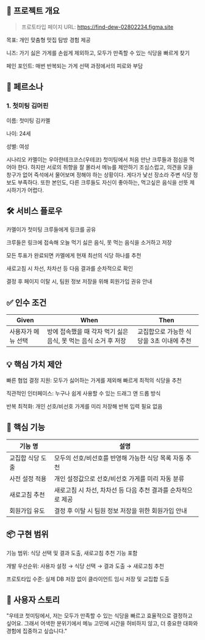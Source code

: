 ## 🎯 프로젝트 개요

> 프로토타입 페이지 URL: https://find-dew-02802234.figma.site

목표: 개인 맞춤형 맛집 탐방 경험 제공

니즈: 가기 싫은 가게를 손쉽게 제외하고, 모두가 만족할 수 있는 식당을 빠르게 찾기

페인 포인트: 매번 반복되는 가게 선택 과정에서의 피로와 부담

## 👥 페르소나

### 1. 첫미팅 김머핀

이름: 첫미팅 김카멜

나이: 24세

성별: 여성

시나리오
카멜이는 우아한테크코스(우테코) 첫미팅에서 처음 만난 크루들과 점심을 먹어야 한다.
하지만 서로의 취향을 잘 몰라서 메뉴를 제안하기 조심스럽고, 의견을 모을 창구가 없어 즉석에서 물어보며 정해야 하는 상황이다.
게다가 낯선 장소라 주변 식당 정보도 부족하다. 또한 본인도, 다른 크루들도 자신이 좋아하는, 먹고싶은 음식을 선뜻 제시하기가 어렵다.

## 🛠️ 서비스 플로우

카멜이가 첫미팅 크루들에게 링크를 공유

크루들은 링크에 접속해 오늘 먹기 싫은 음식, 못 먹는 음식을 소거하고 저장

모든 투표가 완료되면 카멜에게 현재 최선의 식당 하나를 추천

새로고침 시 차선, 차차선 등 다음 결과를 순차적으로 확인

결정 후 페이지 이탈 시, 팀원 정보 저장을 위해 회원가입 권유 안내

## ✅ 인수 조건

| Given              | When                                                            | Then                                     |
| ------------------ | --------------------------------------------------------------- | ---------------------------------------- |
| 사용자가 메뉴 선택 | 방에 접속했을 때 각자 먹기 싫은 음식, 못 먹는 음식 소거 후 저장 | 교집합으로 가능한 식당을 3초 이내에 추천 |

## 💡 핵심 가치 제안

빠른 협업 결정 지원: 모두가 싫어하는 가게를 제외해 빠르게 최적의 식당을 추천

직관적인 인터페이스: 누구나 쉽게 사용할 수 있는 드래그 앤 드롭 방식

반복 최적화: 개인 선호/비선호 가게를 미리 저장해 반복 입력 필요 없음

## 🔑 핵심 기능

| 기능 명          | 설명                                                         |
| ---------------- | ------------------------------------------------------------ |
| 교집합 식당 도출 | 모두의 선호/비선호를 반영해 가능한 식당 목록 자동 추천       |
| 사전 설정 적용   | 개인 설정값으로 선호/비선호 가게를 미리 자동 분류            |
| 새로고침 추천    | 새로고침 시 차선, 차차선 등 다음 추천 결과를 순차적으로 제공 |
| 회원가입 유도    | 결정 후 이탈 시 팀원 정보 저장을 위한 회원가입 안내          |

## 📦 구현 범위

기능 범위: 식당 선택 및 결과 도출, 새로고침 추천 기능 포함

개발 우선순위: 사용자 설정 → 식당 선택 → 결과 도출 → 새로고침 추천

프로토타입 수준: 실제 DB 저장 없이 클라이언트 임시 저장 및 교집합 도출

## 📝 사용자 스토리

"우테코 첫미팅에서, 저는 모두가 만족할 수 있는 식당을 빠르고 효율적으로 결정하고 싶어요.
그래서 어색한 분위기에서 메뉴 고민에 시간을 허비하지 않고, 더 중요한 대화와 경험에 집중하고 싶습니다."
